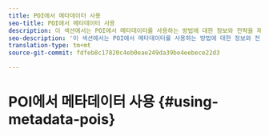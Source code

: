 ```yaml
---
title: POI에서 메타데이터 사용
seo-title: POI에서 메타데이터 사용
description: 이 섹션에서는 POI에서 메타데이터를 사용하는 방법에 대한 정보와 전략을 제공합니다.
seo-description: '이 섹션에서는 POI에서 메타데이터를 사용하는 방법에 대한 정보와 전략을 제공합니다. '
translation-type: tm+mt
source-git-commit: fdfeb8c17820c4eb0eae249da39be4eebece22d3

---
```



# POI에서 메타데이터 사용 {#using-metadata-pois}

